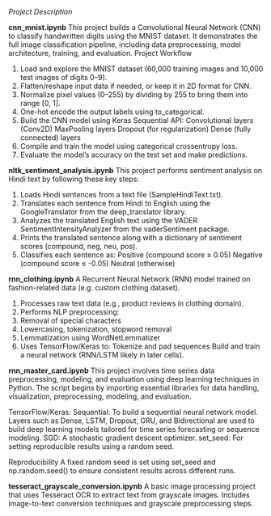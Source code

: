 _Project Description_

**cnn_mnist.ipynb**
This project builds a Convolutional Neural Network (CNN) to classify handwritten digits using the MNIST dataset. It demonstrates the full image classification pipeline, including data preprocessing, model architecture, training, and evaluation.
Project Workflow

1. Load and explore the MNIST dataset (60,000 training images and 10,000 test images of digits 0–9).
2. Flatten/reshape input data if needed, or keep it in 2D format for CNN.
3. Normalize pixel values (0–255) by dividing by 255 to bring them into range [0, 1].
4. One-hot encode the output labels using to_categorical.
5. Build the CNN model using Keras Sequential API:
Convolutional layers (Conv2D)
MaxPooling layers
Dropout (for regularization)
Dense (fully connected) layers
6. Compile and train the model using categorical crossentropy loss.
7. Evaluate the model’s accuracy on the test set and make predictions.

 **nltk_sentiment_analysis.ipynb**
 This project performs sentiment analysis on Hindi text by following these key steps:

1. Loads Hindi sentences from a text file (SampleHindiText.txt).
2. Translates each sentence from Hindi to English using the GoogleTranslator from the deep_translator library.
3. Analyzes the translated English text using the VADER SentimentIntensityAnalyzer from the vaderSentiment package.
4. Prints the translated sentence along with a dictionary of sentiment scores (compound, neg, neu, pos).
5. Classifies each sentence as:
Positive (compound score ≥ 0.05)
Negative (compound score ≤ -0.05)
Neutral (otherwise)

**rnn_clothing.ipynb**
A Recurrent Neural Network (RNN) model trained on fashion-related data (e.g. custom clothing dataset).

1. Processes raw text data (e.g., product reviews in clothing domain).
2. Performs NLP preprocessing:
3. Removal of special characters
4. Lowercasing, tokenization, stopword removal
5. Lemmatization using WordNetLemmatizer
6. Uses TensorFlow/Keras to:
Tokenize and pad sequences
Build and train a neural network (RNN/LSTM likely in later cells).

**rnn_master_card.ipynb**
This project involves time series data preprocessing, modeling, and evaluation using deep learning techniques in Python. The script begins by importing essential libraries for data handling, visualization, preprocessing, modeling, and evaluation.

TensorFlow/Keras:
Sequential: To build a sequential neural network model.
Layers such as Dense, LSTM, Dropout, GRU, and Bidirectional are used to build deep learning models tailored for time series forecasting or sequence modeling.
SGD: A stochastic gradient descent optimizer.
set_seed: For setting reproducible results using a random seed.

Reproducibility
A fixed random seed is set using set_seed and np.random.seed() to ensure consistent results across different runs.

**tesseract_grayscale_conversion.ipynb**
A basic image processing project that uses Tesseract OCR to extract text from grayscale images. Includes image-to-text conversion techniques and grayscale preprocessing steps.
